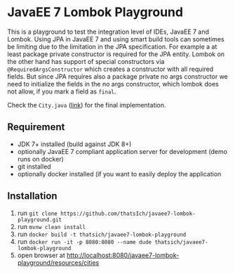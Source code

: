 # JavaEE 7 Lombok Playground

This is a playground to test the integration level of IDEs, JavaEE 7 and Lombok.
Using JPA in JavaEE 7 and using smart build tools can sometimes be limiting
due to the limitation in the JPA specification.
For example a at least package private constructor is required for the JPA entity.
Lombok on the other hand has support of special constructors via
`@RequiredArgsConstructor` which creates a constructor with all required fields.
But since JPA requires also a package private no args constructor we need
to initialize the fields in the no args constructor, which lombok does not allow,
if you mark a field as `final`.

Check the `City.java` ([link](src/main/java/de/thatsich/jlp/entity/City.java)) for the final implementation.

## Requirement

* JDK 7+ installed (build against JDK 8+)
* optionally JavaEE 7 compliant application server for development (demo runs on docker)
* git installed
* optionally docker installed (if you want to easily deploy the application

## Installation

1. run `git clone https://github.com/thatsIch/javaee7-lombok-playground.git`
2. run `mvnw clean install`
3. run `docker build -t thatsich/javaee7-lombok-playground`
4. run `docker run -it -p 8080:8080 --name dude thatsich/javaee7-lombok-playground`
5. open browser at [http://localhost:8080/javaee7-lombok-playground/resources/cities](http://localhost:8080/javaee7-lombok-playground/resources/cities)
